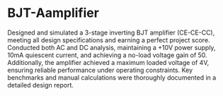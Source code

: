 # BJT-Aamplifier
Designed and simulated a 3-stage inverting BJT amplifier (CE-CE-CC), meeting all design specifications and earning a perfect project score. Conducted both AC and DC analysis, maintaining a +10V power supply, 10mA quiescent current, and achieving a no-load voltage gain of 50. Additionally, the amplifier achieved a maximum loaded voltage of 4V, ensuring reliable performance under operating constraints. Key benchmarks and manual calculations were thoroughly documented in a detailed design report.
